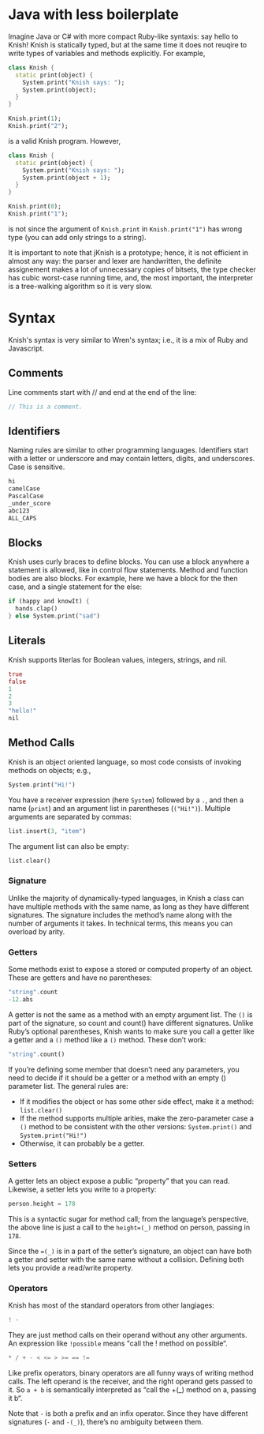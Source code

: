 # Java with less boilerplate

Imagine Java or C# with more compact Ruby-like syntaxis: say hello to Knish! 
Knish is statically typed, but at the same time it does not reuqire to write 
types of variables and methods explicitly. For example,
```dart
class Knish {
  static print(object) {
    System.print("Knish says: ");
    System.print(object);
  }
}

Knish.print(1);
Knish.print("2");
```
is a valid Knish program. However, 
```dart
class Knish {
  static print(object) {
    System.print("Knish says: ");
    System.print(object + 1);
  }
}

Knish.print(0);
Knish.print("1");
```
is not since the argument of ``Knish.print`` in ``Knish.print("1")`` has wrong type 
(you can add only strings to a string).

It is important to note that jKnish is a prototype; hence, it is not efficient in almost any 
way: the parser and lexer are handwritten, the definite assignement makes a lot of unnecessary
copies of bitsets, the type checker has cubic worst-case running time, and, the most important, 
the interpreter is a tree-walking algorithm so it is very slow.

# Syntax 
Knish's syntax is very similar to Wren's syntax; i.e., it is a mix of Ruby and Javascript.

## Comments

Line comments start with // and end at the end of the line:
```dart
// This is a comment.
```

## Identifiers

Naming rules are similar to other programming languages. Identifiers start
with a letter or underscore and may contain letters, digits, and underscores. 
Case is sensitive.
```dart
hi
camelCase
PascalCase
_under_score
abc123
ALL_CAPS
```

## Blocks
Knish uses curly braces to define blocks. You can use a block anywhere a
statement is allowed, like in control flow statements. Method and function
bodies are also blocks. For example, here we have a block for the then case,
and a single statement for the else:

```dart
if (happy and knowIt) {
  hands.clap()
} else System.print("sad")
```

## Literals

Knish supports literlas for Boolean values, integers, strings, and nil.
```dart
true
false
1
2
3
"hello!"
nil
```

## Method Calls
Knish is an object oriented language, so most code consists of invoking methods
on objects; e.g.,
```dart
System.print("Hi!")
```
You have a receiver expression (here ``System``) followed by a ``.``, and 
then a name (``print``) and an argument list in parentheses (``("Hi!")``). 
Multiple arguments are separated by commas:
```dart
list.insert(3, "item")
```
The argument list can also be empty:
```dart
list.clear()
```

### Signature
Unlike the majority of dynamically-typed languages, in Knish a class can have 
multiple methods with the same name, as long as they have different signatures.
The signature includes the method’s name along with the number of arguments 
it takes. In technical terms, this means you can overload by arity.

### Getters
Some methods exist to expose a stored or computed property of an object. 
These are getters and have no parentheses:
```dart
"string".count
-12.abs
```
A getter is not the same as a method with an empty argument list. The ``()``
is part of the signature, so count and count() have different signatures. 
Unlike Ruby’s optional parentheses, Knish wants to make sure you call a getter
like a getter and a ``()`` method like a ``()`` method. These don’t work:
```dart
"string".count()
```
If you’re defining some member that doesn’t need any parameters, you need to
decide if it should be a getter or a method with an empty () parameter list. 
The general rules are:

- If it modifies the object or has some other side effect, make it a method:
  ``list.clear()``
- If the method supports multiple arities, make the zero-parameter case a 
  ``()`` method to be consistent with the other versions:
  ``System.print()`` and ``System.print("Hi!")``
- Otherwise, it can probably be a getter.

### Setters

A getter lets an object expose a public “property” that you can read. Likewise, 
a setter lets you write to a property:

```dart
person.height = 178
```
This is a syntactic sugar for method call; from the language’s perspective,
the above line is just a call to the ``height=(_)`` method on person, passing in 
``178``.

Since the ``=(_)`` is in a part of the setter’s signature, an object can have both
a getter and setter with the same name without a collision. Defining both lets you
provide a read/write property.

### Operators
Knish has most of the standard operators from other langiages:
```dart
! -
```
They are just method calls on their operand without any other arguments. An expression
like ``!possible`` means "call the ! method on possible“.
```dart
* / + - < <= > >= == !=
```
Like prefix operators, binary operators are all funny ways of writing method calls.
The left operand is the receiver, and the right operand gets passed to it. So ``a + b`` 
is semantically interpreted as “call the +(_) method on a, passing it b“.

Note that ``-`` is both a prefix and an infix operator. Since they have different 
signatures (``-`` and ``-(_)``), there’s no ambiguity between them.
